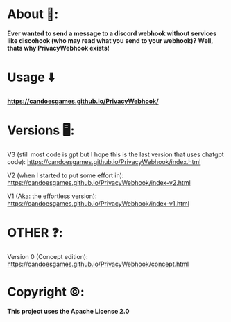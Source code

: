 # About 🤔:
**Ever wanted to send a message to a discord webhook without services like discohook (who may read what you send to your webhook)?**
**Well, thats why PrivacyWebhook exists!**


# Usage ⬇️
**https://candoesgames.github.io/PrivacyWebhook/**

# Versions 🖥️:

V3 (still most code is gpt but I hope this is the last version that uses chatgpt code): https://candoesgames.github.io/PrivacyWebhook/index.html

V2 (when I started to put some effort in): https://candoesgames.github.io/PrivacyWebhook/index-v2.html

V1 (Aka: the effortless version): https://candoesgames.github.io/PrivacyWebhook/index-v1.html

# OTHER ❓:
Version 0 (Concept edition): https://candoesgames.github.io/PrivacyWebhook/concept.html

# Copyright ©️: 
**This project uses the Apache License 2.0**

